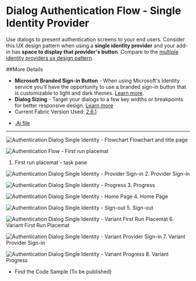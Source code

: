 # Dialog Authentication Flow - Single Identity Provider
Use dialogs to present authentication screens to your end users. Consider this UX design pattern when using a **single identity provider** and your add-in has **space to display that provider's button**. Compare to the [multiple identity providers ux design pattern](Authentication_Dialog_Multiple_ID.md).

##More Details
- **Microsoft Branded Sign-in Button** - When using Microsoft's Identity service you'll have the opportunity to use a branded sign-in button that is customizable to light and dark themes. [Learn more](https://azure.microsoft.com/en-us/documentation/articles/active-directory-branding-guidelines/#visual-guidance-for-sign-in).
- **Dialog Sizing** - Target your dialogs to a few key widths or breakpoints for better responsive design. [Learn more](https://msdn.microsoft.com/windows/uwp/layout/screen-sizes-and-breakpoints-for-responsive-design)
- Current Fabric Version Used: [2.6.1](https://github.com/OfficeDev/office-ui-fabric-core/releases/tag/2.6.1)

* [.Ai file](https://github.com/OfficeDev/Office-Add-in-UX-Design-Patterns/blob/master/Patterns/Source%20Files/Authentication_Dialog_Single_ID.ai?raw=true)

***
![Authentication Dialog Single Identity - Flowchart](https://raw.githubusercontent.com/OfficeDev/Office-Add-in-UX-Design-Patterns/daniel/Patterns/Assets/Authentication_Dialog_Single_ID/titlepage.jpg)
Flowchart and title page

![Authentication Flow - First run placemat](https://raw.githubusercontent.com/OfficeDev/Office-Add-in-UX-Design-Patterns/daniel/Patterns/Assets/Authentication_Dialog_Single_ID/auth_dialog_singleid_fre.jpg)
1. First run placemat - task pane


![Authentication Dialog Single Identity - Provider Sign-in](https://raw.githubusercontent.com/OfficeDev/Office-Add-in-UX-Design-Patterns/blob/daniel/Patterns/Assets/Authentication_Dialog_Single_ID/auth_dialog_singleid_providerui.jpg)
2. Provider Sign-in


![Authentication Dialog Single Identity - Progress](https://raw.githubusercontent.com/OfficeDev/Office-Add-in-UX-Design-Patterns/daniel/Patterns/Assets/Authentication_Dialog_Single_ID/auth_dialog_singleid_progress.jpg)
3. Progress

![Authentication Dialog Single Identity - Home Page](https://raw.githubusercontent.com/OfficeDev/Office-Add-in-UX-Design-Patterns/daniel/Patterns/Assets/Authentication_Dialog_Single_ID/auth_dialog_singleid_homepage.jpg)
4. Home Page

![Authentication Dialog Single Identity - Sign-out](https://raw.githubusercontent.com/OfficeDev/Office-Add-in-UX-Design-Patterns/daniel/Patterns/Assets/Authentication_Dialog_Single_ID/auth_dialog_singleid_signout.jpg)
5. Sign-out

![Authentication Dialog Single Identity - Variant First Run Placemat](https://raw.githubusercontent.com/OfficeDev/Office-Add-in-UX-Design-Patterns/daniel/Patterns/Assets/Authentication_Dialog_Single_ID/auth_dialog_singleid_variantfre.jpg)
6. Variant First Run Placemat

![Authentication Dialog Single Identity - Variant Provider Sign-in](https://raw.githubusercontent.com/OfficeDev/Office-Add-in-UX-Design-Patterns/daniel/Patterns/Assets/Authentication_Dialog_Single_ID/auth_dialog_singleid_variantproviderui.jpg)
7. Variant Provider Sign-in

![Authentication Dialog Single Identity - Variant Progress](https://raw.githubusercontent.com/OfficeDev/Office-Add-in-UX-Design-Patterns/daniel/Patterns/Assets/Authentication_Dialog_Single_ID/auth_dialog_singleid_variantprogress.jpg)
8. Variant Progress

- Find the Code Sample (To be published)
